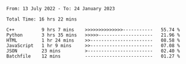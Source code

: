 <!--START_SECTION:waka-->

```text
From: 13 July 2022 - To: 24 January 2023

Total Time: 16 hrs 22 mins

C++          9 hrs 7 mins    >>>>>>>>>>>>>>-----------   55.74 %
Python       3 hrs 35 mins   >>>>>--------------------   21.96 %
HTML         1 hr 24 mins    >>-----------------------   08.58 %
JavaScript   1 hr 9 mins     >>-----------------------   07.08 %
JSON         23 mins         >------------------------   02.40 %
Batchfile    12 mins         -------------------------   01.27 %
```

<!--END_SECTION:waka-->

<!---
yvanlok/yvanlok is a ✨ special ✨ repository because its `README.md` (this file) appears on your GitHub profile.
You can click the Preview link to take a look at your changes.
--->
